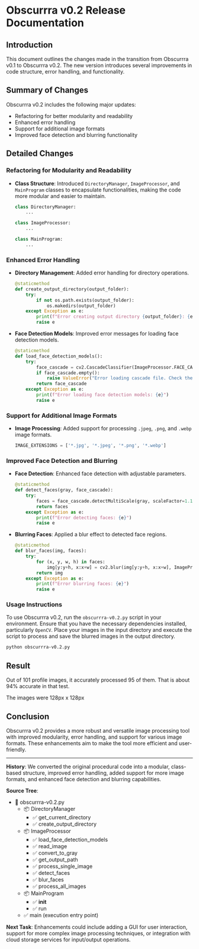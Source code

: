 # Obscurrra v0.2 Release Documentation

## Introduction

This document outlines the changes made in the transition from Obscurrra v0.1 to Obscurrra v0.2. The new version introduces several improvements in code structure, error handling, and functionality.

## Summary of Changes

Obscurrra v0.2 includes the following major updates:

- Refactoring for better modularity and readability
- Enhanced error handling
- Support for additional image formats
- Improved face detection and blurring functionality

## Detailed Changes

### Refactoring for Modularity and Readability

- **Class Structure**: Introduced `DirectoryManager`, `ImageProcessor`, and `MainProgram` classes to encapsulate functionalities, making the code more modular and easier to maintain.
  ```python
  class DirectoryManager:
      ...

  class ImageProcessor:
      ...

  class MainProgram:
      ...
  ```

### Enhanced Error Handling

- **Directory Management**: Added error handling for directory operations.
  ```python
  @staticmethod
  def create_output_directory(output_folder):
      try:
          if not os.path.exists(output_folder):
              os.makedirs(output_folder)
      except Exception as e:
          print(f"Error creating output directory {output_folder}: {e}")
          raise e
  ```
- **Face Detection Models**: Improved error messages for loading face detection models.
  ```python
  @staticmethod
  def load_face_detection_models():
      try:
          face_cascade = cv2.CascadeClassifier(ImageProcessor.FACE_CASCADE_PATH)
          if face_cascade.empty():
              raise ValueError("Error loading cascade file. Check the path to haarcascade_frontalface_default.xml.")
          return face_cascade
      except Exception as e:
          print(f"Error loading face detection models: {e}")
          raise e
  ```

### Support for Additional Image Formats

- **Image Processing**: Added support for processing `.jpeg`, `.png`, and `.webp` image formats.
  ```python
  IMAGE_EXTENSIONS = ['*.jpg', '*.jpeg', '*.png', '*.webp']
  ```

### Improved Face Detection and Blurring

- **Face Detection**: Enhanced face detection with adjustable parameters.
  ```python
  @staticmethod
  def detect_faces(gray, face_cascade):
      try:
          faces = face_cascade.detectMultiScale(gray, scaleFactor=1.1, minNeighbors=5, minSize=(30, 30))
          return faces
      except Exception as e:
          print(f"Error detecting faces: {e}")
          raise e
  ```
- **Blurring Faces**: Applied a blur effect to detected face regions.
  ```python
  @staticmethod
  def blur_faces(img, faces):
      try:
          for (x, y, w, h) in faces:
              img[y:y+h, x:x+w] = cv2.blur(img[y:y+h, x:x+w], ImageProcessor.BLUR_EFFECT)
          return img
      except Exception as e:
          print(f"Error blurring faces: {e}")
          raise e
  ```

### Usage Instructions

To use Obscurrra v0.2, run the `obscurrra-v0.2.py` script in your environment. Ensure that you have the necessary dependencies installed, particularly `OpenCV`. Place your images in the input directory and execute the script to process and save the blurred images in the output directory.

```bash
python obscurrra-v0.2.py
```

## Result

Out of 101 profile images, it accurately processed 95 of them. That is about 94% accurate in that test.

The images were 128px x 128px

## Conclusion

Obscurrra v0.2 provides a more robust and versatile image processing tool with improved modularity, error handling, and support for various image formats. These enhancements aim to make the tool more efficient and user-friendly.

---

**History**: We converted the original procedural code into a modular, class-based structure, improved error handling, added support for more image formats, and enhanced face detection and blurring capabilities.

**Source Tree**:

- 💾 obscurrra-v0.2.py
  - 📦 DirectoryManager
    - ✅ get_current_directory
    - ✅ create_output_directory
  - 📦 ImageProcessor
    - ✅ load_face_detection_models
    - ✅ read_image
    - ✅ convert_to_gray
    - ✅ get_output_path
    - ✅ process_single_image
    - ✅ detect_faces
    - ✅ blur_faces
    - ✅ process_all_images
  - 📦 MainProgram
    - ✅ __init__
    - ✅ run
  - ✅ main (execution entry point)

**Next Task**:
Enhancements could include adding a GUI for user interaction, support for more complex image processing techniques, or integration with cloud storage services for input/output operations.

